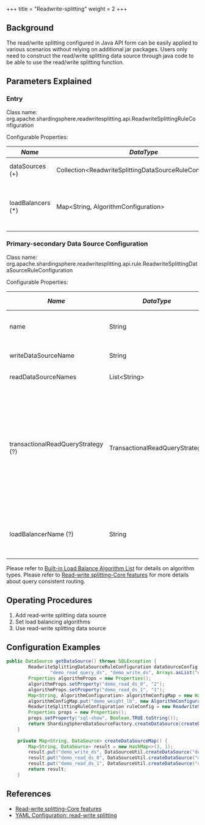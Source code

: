 +++
title = "Readwrite-splitting"
weight = 2
+++

## Background

The read/write splitting configured in Java API form can be easily applied to various scenarios without relying on additional jar packages. Users only need to construct the read/write splitting data source through java code to be able to use the read/write splitting function.

## Parameters Explained

### Entry

Class name: org.apache.shardingsphere.readwritesplitting.api.ReadwriteSplittingRuleConfiguration

Configurable Properties:

| *Name*            | *DataType*                                                  | *Description*                                                          |
|-------------------|-------------------------------------------------------------|------------------------------------------------------------------------|
| dataSources (+)   | Collection\<ReadwriteSplittingDataSourceRuleConfiguration\> | Data sources of write and reads                                        |
| loadBalancers (*) | Map\<String, AlgorithmConfiguration\>                       | Load balance algorithm name and configurations of replica data sources |

### Primary-secondary Data Source Configuration

Class name: org.apache.shardingsphere.readwritesplitting.api.rule.ReadwriteSplittingDataSourceRuleConfiguration

Configurable Properties:

| *Name*                             | *DataType*                     | *Description*                                                                                                                                          | *Default Value*                    |
|------------------------------------|--------------------------------|--------------------------------------------------------------------------------------------------------------------------------------------------------|------------------------------------|
| name                               | String                         | Readwrite-splitting data source name                                                                                                                   | -                                  |
| writeDataSourceName                 | String                        | Write data source name                                                                                                                                 | -                                  |
| readDataSourceNames                 | List\<String\>                | Read data sources list                                                                                                                                 | -                                  |
| transactionalReadQueryStrategy (?) | TransactionalReadQueryStrategy | Routing strategy for read query within a transaction, values include: PRIMARY (to primary), FIXED (to fixed data source), DYNAMIC (to any data source) | DYNAMIC                            |
| loadBalancerName (?)               | String                         | Load balance algorithm name of replica sources                                                                                                         | Round robin load balance algorithm |

Please refer to [Built-in Load Balance Algorithm List](/en/user-manual/common-config/builtin-algorithm/load-balance) for details on algorithm types.
Please refer to [Read-write splitting-Core features](/en/features/readwrite-splitting/) for more details about query consistent routing.

## Operating Procedures

1. Add read-write splitting data source
1. Set load balancing algorithms
1. Use read-write splitting data source 
   
## Configuration Examples

```java
public DataSource getDataSource() throws SQLException {
        ReadwriteSplittingDataSourceRuleConfiguration dataSourceConfig = new ReadwriteSplittingDataSourceRuleConfiguration(
                "demo_read_query_ds", "demo_write_ds", Arrays.asList("demo_read_ds_0", "demo_read_ds_1"), "demo_weight_lb");
        Properties algorithmProps = new Properties();
        algorithmProps.setProperty("demo_read_ds_0", "2");
        algorithmProps.setProperty("demo_read_ds_1", "1");
        Map<String, AlgorithmConfiguration> algorithmConfigMap = new HashMap<>(1);
        algorithmConfigMap.put("demo_weight_lb", new AlgorithmConfiguration("WEIGHT", algorithmProps));
        ReadwriteSplittingRuleConfiguration ruleConfig = new ReadwriteSplittingRuleConfiguration(Collections.singleton(dataSourceConfig), algorithmConfigMap);
        Properties props = new Properties();
        props.setProperty("sql-show", Boolean.TRUE.toString());
        return ShardingSphereDataSourceFactory.createDataSource(createDataSourceMap(), Collections.singleton(ruleConfig), props);
    }
    
    private Map<String, DataSource> createDataSourceMap() {
        Map<String, DataSource> result = new HashMap<>(3, 1);
        result.put("demo_write_ds", DataSourceUtil.createDataSource("demo_write_ds"));
        result.put("demo_read_ds_0", DataSourceUtil.createDataSource("demo_read_ds_0"));
        result.put("demo_read_ds_1", DataSourceUtil.createDataSource("demo_read_ds_1"));
        return result;
    }
```

## References

- [Read-write splitting-Core features](/en/features/readwrite-splitting/)
- [YAML Configuration: read-write splitting](/en/user-manual/shardingsphere-jdbc/yaml-config/rules/readwrite-splitting/)

